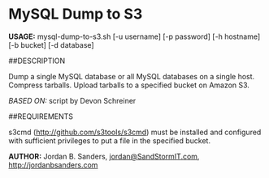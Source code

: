 MySQL Dump to S3
=================

**USAGE:** mysql-dump-to-s3.sh  [-u username] [-p password] [-h hostname] [-b bucket] [-d database]

##DESCRIPTION

Dump a single MySQL database or all MySQL databases on a
single host.  Compress tarballs.  Upload tarballs to a specified bucket on
Amazon S3.

*BASED ON:* script by Devon Schreiner

##REQUIREMENTS

s3cmd (http://github.com/s3tools/s3cmd) must be installed and configured with
sufficient privileges to put a file in the specified bucket.

**AUTHOR:** Jordan B. Sanders, jordan@SandStormIT.com, http://jordanbsanders.com
